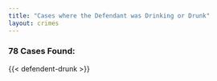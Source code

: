 ```yaml
---
title: "Cases where the Defendant was Drinking or Drunk"
layout: crimes
---
```

### 78 Cases Found:
{{< defendent-drunk >}}
